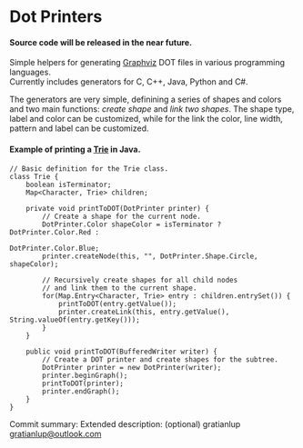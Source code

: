 Dot Printers
============

#### Source code will be released in the near future.   
  
Simple helpers for generating [Graphviz](http://www.graphviz.org/) DOT files in various programming languages.  
Currently includes generators for C, C++, Java, Python and C#.
  
The generators are very simple, definining a series of shapes and colors and two main functions: *create shape* and *link two shapes*. The shape type, label and color can be customized, while for the link the color, line width, pattern and label can be customized.
  
#### Example of printing a [Trie](http://en.wikipedia.org/wiki/Trie) in Java.

```
// Basic definition for the Trie class.
class Trie {
    boolean isTerminator;
    Map<Character, Trie> children;
    
    private void printToDOT(DotPrinter printer) {
        // Create a shape for the current node.
        DotPrinter.Color shapeColor = isTerminator ? DotPrinter.Color.Red : 
                                                     DotPrinter.Color.Blue;
        printer.createNode(this, "", DotPrinter.Shape.Circle, shapeColor);
        
        // Recursively create shapes for all child nodes  
        // and link them to the current shape.
        for(Map.Entry<Character, Trie> entry : children.entrySet()) {
            printToDOT(entry.getValue());
            printer.createLink(this, entry.getValue(), String.valueOf(entry.getKey()));
        }
    }
    
    public void printToDOT(BufferedWriter writer) {
        // Create a DOT printer and create shapes for the subtree.
        DotPrinter printer = new DotPrinter(writer);
        printer.beginGraph();
        printToDOT(printer);
        printer.endGraph();
    }
}
```

Commit summary: Extended description: (optional)
gratianlup gratianlup@outlook.com
